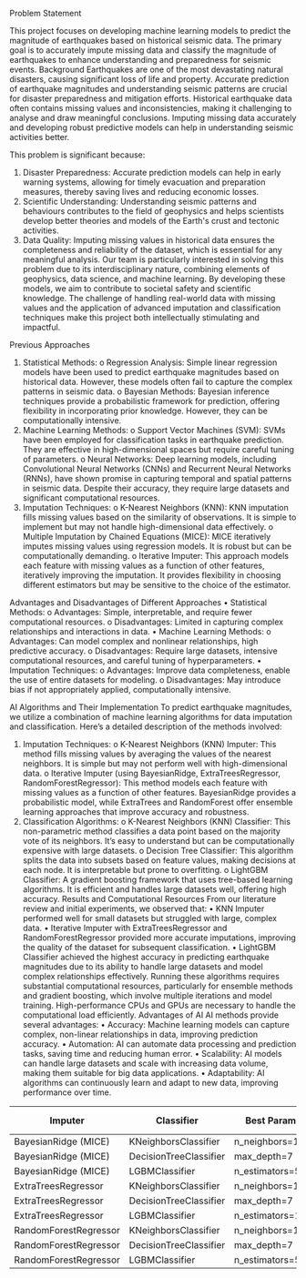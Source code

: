 
Problem Statement

This project focuses on developing machine learning models to predict the magnitude of earthquakes based on historical seismic data. The primary goal is to accurately impute missing data and classify the magnitude of earthquakes to enhance understanding and preparedness for seismic events.
Background
Earthquakes are one of the most devastating natural disasters, causing significant loss of life and property. Accurate prediction of earthquake magnitudes and understanding seismic patterns are crucial for disaster preparedness and mitigation efforts. Historical earthquake data often contains missing values and inconsistencies, making it challenging to analyse and draw meaningful conclusions. Imputing missing data accurately and developing robust predictive models can help in understanding seismic activities better.

This problem is significant because:
1.	Disaster Preparedness: Accurate prediction models can help in early warning systems, allowing for timely evacuation and preparation measures, thereby saving lives and reducing economic losses.
2.	Scientific Understanding: Understanding seismic patterns and behaviours contributes to the field of geophysics and helps scientists develop better theories and models of the Earth's crust and tectonic activities.
3.	Data Quality: Imputing missing values in historical data ensures the completeness and reliability of the dataset, which is essential for any meaningful analysis.
Our team is particularly interested in solving this problem due to its interdisciplinary nature, combining elements of geophysics, data science, and machine learning. By developing these models, we aim to contribute to societal safety and scientific knowledge. The challenge of handling real-world data with missing values and the application of advanced imputation and classification techniques make this project both intellectually stimulating and impactful.



Previous Approaches
1.	Statistical Methods:
o	Regression Analysis: Simple linear regression models have been used to predict earthquake magnitudes based on historical data. However, these models often fail to capture the complex patterns in seismic data.
o	Bayesian Methods: Bayesian inference techniques provide a probabilistic framework for prediction, offering flexibility in incorporating prior knowledge. However, they can be computationally intensive.
2.	Machine Learning Methods:
o	Support Vector Machines (SVM): SVMs have been employed for classification tasks in earthquake prediction. They are effective in high-dimensional spaces but require careful tuning of parameters.
o	Neural Networks: Deep learning models, including Convolutional Neural Networks (CNNs) and Recurrent Neural Networks (RNNs), have shown promise in capturing temporal and spatial patterns in seismic data. Despite their accuracy, they require large datasets and significant computational resources.
3.	Imputation Techniques:
o	K-Nearest Neighbors (KNN): KNN imputation fills missing values based on the similarity of observations. It is simple to implement but may not handle high-dimensional data effectively.
o	Multiple Imputation by Chained Equations (MICE): MICE iteratively imputes missing values using regression models. It is robust but can be computationally demanding.
o	Iterative Imputer: This approach models each feature with missing values as a function of other features, iteratively improving the imputation. It provides flexibility in choosing different estimators but may be sensitive to the choice of the estimator.

Advantages and Disadvantages of Different Approaches
•	Statistical Methods:
o	Advantages: Simple, interpretable, and require fewer computational resources.
o	Disadvantages: Limited in capturing complex relationships and interactions in data.
•	Machine Learning Methods:
o	Advantages: Can model complex and nonlinear relationships, high predictive accuracy.
o	Disadvantages: Require large datasets, intensive computational resources, and careful tuning of hyperparameters.
•	Imputation Techniques:
o	Advantages: Improve data completeness, enable the use of entire datasets for modeling.
o	Disadvantages: May introduce bias if not appropriately applied, computationally intensive.


AI Algorithms and Their Implementation
To predict earthquake magnitudes, we utilize a combination of machine learning algorithms for data imputation and classification. Here’s a detailed description of the methods involved:
1.	Imputation Techniques:
o	K-Nearest Neighbors (KNN) Imputer: This method fills missing values by averaging the values of the nearest neighbors. It is simple but may not perform well with high-dimensional data.
o	Iterative Imputer (using BayesianRidge, ExtraTreesRegressor, RandomForestRegressor): This method models each feature with missing values as a function of other features. BayesianRidge provides a probabilistic model, while ExtraTrees and RandomForest offer ensemble learning approaches that improve accuracy and robustness.
2.	Classification Algorithms:
o	K-Nearest Neighbors (KNN) Classifier: This non-parametric method classifies a data point based on the majority vote of its neighbors. It’s easy to understand but can be computationally expensive with large datasets.
o	Decision Tree Classifier: This algorithm splits the data into subsets based on feature values, making decisions at each node. It is interpretable but prone to overfitting.
o	LightGBM Classifier: A gradient boosting framework that uses tree-based learning algorithms. It is efficient and handles large datasets well, offering high accuracy.
Results and Computational Resources
From our literature review and initial experiments, we observed that:
•	KNN Imputer performed well for small datasets but struggled with large, complex data.
•	Iterative Imputer with ExtraTreesRegressor and RandomForestRegressor provided more accurate imputations, improving the quality of the dataset for subsequent classification.
•	LightGBM Classifier achieved the highest accuracy in predicting earthquake magnitudes due to its ability to handle large datasets and model complex relationships effectively.
Running these algorithms requires substantial computational resources, particularly for ensemble methods and gradient boosting, which involve multiple iterations and model training. High-performance CPUs and GPUs are necessary to handle the computational load efficiently.
Advantages of AI
AI methods provide several advantages:
•	Accuracy: Machine learning models can capture complex, non-linear relationships in data, improving prediction accuracy.
•	Automation: AI can automate data processing and prediction tasks, saving time and reducing human error.
•	Scalability: AI models can handle large datasets and scale with increasing data volume, making them suitable for big data applications.
•	Adaptability: AI algorithms can continuously learn and adapt to new data, improving performance over time.

| Imputer               | Classifier             | Best Params       | Best Score |
| --------------------- | ---------------------- | ----------------- | ---------- |
| BayesianRidge (MICE)  | KNeighborsClassifier   | n\_neighbors=120  | 0.6329     |
| BayesianRidge (MICE)  | DecisionTreeClassifier | max\_depth=7      | 0.7129     |
| BayesianRidge (MICE)  | LGBMClassifier         | n\_estimators=50  | 0.7304     |
| ExtraTreesRegressor   | KNeighborsClassifier   | n\_neighbors=120  | 0.6315     |
| ExtraTreesRegressor   | DecisionTreeClassifier | max\_depth=7      | 0.7121     |
| ExtraTreesRegressor   | LGBMClassifier         | n\_estimators=100 | 0.7305     |
| RandomForestRegressor | KNeighborsClassifier   | n\_neighbors=120  | 0.6311     |
| RandomForestRegressor | DecisionTreeClassifier | max\_depth=7      | 0.7124     |
| RandomForestRegressor | LGBMClassifier         | n\_estimators=50  | 0.7300     |

